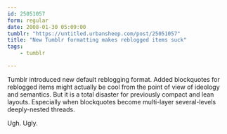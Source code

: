 ```yaml
---
id: 25051057
form: regular
date: 2008-01-30 05:09:00
tumblr: "https://untitled.urbansheep.com/post/25051057"
title: "New Tumblr formatting makes reblogged items suck"
tags:
    - tumblr

---
```


<p>Tumblr introduced new default reblogging format. Added blockquotes for reblogged items might actually be cool from the point of view of ideology and semantics. But it is a total disaster for previously compact and lean layouts. Especially when blockquotes become multi-layer several-levels deeply-nested threads.</p>

<p>Ugh. Ugly.</p>

